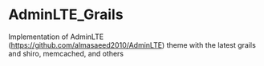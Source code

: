 # AdminLTE_Grails
Implementation of AdminLTE (https://github.com/almasaeed2010/AdminLTE) theme with the latest grails and shiro, memcached, and others
